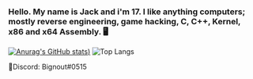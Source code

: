 ### Hello. My name is Jack and i'm 17. I like anything computers; mostly reverse engineering, game hacking, C, C++, Kernel, x86 and x64 Assembly. 🖥️

[![Anurag's GitHub stats](https://github-readme-stats.vercel.app/api?username=jackbail4&show_icons=true&theme=dark))](https://github.com/anuraghazra/github-readme-stats)
![Top Langs](https://github-readme-stats.vercel.app/api/top-langs/?username=jackbail4&hide=javascript,css,scss,html&theme=tokyonight)


📧Discord: Bignout#0515

<!--
**Jackbail4/Jackbail4** is a ✨ _special_ ✨ repository because its `README.md` (this file) appears on your GitHub profile.

Here are some ideas to get you started:

- 🔭 I’m currently working on ...
- 🌱 I’m currently learning ...
- 👯 I’m looking to collaborate on ...
- 🤔 I’m looking for help with ...
- 💬 Ask me about ...
- 📫 How to reach me: ...
- 😄 Pronouns: ...
- ⚡ Fun fact: ...
-->
